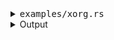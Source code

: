 <details><summary><tt>examples/xorg.rs</tt></summary>

```no_run
/// A way to represent xorg like flags, not a typical usage
use bpaf::*;
#[derive(Debug, Clone)]
#[allow(dead_code)]
pub struct Options {
    turbo: bool,
    backing: bool,
    xinerama: bool,
    extensions: Vec<(String, bool)>,
}

// matches literal name prefixed with - or +
fn toggle_options(meta: &'static str, name: &'static str, help: &'static str) -> impl Parser<bool> {
    any(meta, move |s: String| {
        if let Some(suf) = s.strip_prefix('+') {
            (suf == name).then_some(true)
        } else if let Some(suf) = s.strip_prefix('-') {
            (suf == name).then_some(false)
        } else {
            None
        }
    })
    .help(help)
    .anywhere()
}

// matches literal +ext and -ext followed by extension name
fn extension() -> impl Parser<(String, bool)> {
    let state = any("(+|-)ext", |s: String| match s.as_str() {
        "-ext" => Some(false),
        "+ext" => Some(true),
        _ => None,
    })
    .anywhere();

    let name = positional::<String>("EXT")
        .help("Extension to enable or disable, see documentation for the full list");
    construct!(state, name).adjacent().map(|(a, b)| (b, a))
}

pub fn options() -> OptionParser<Options> {
    let backing = toggle_options("(+|-)backing", "backing", "Set backing status").fallback(false);
    let xinerama =
        toggle_options("(+|-)xinerama", "xinerama", "Set Xinerama status").fallback(true);
    let turbo = short('t')
        .long("turbo")
        .help("Engage the turbo mode")
        .switch();
    let extensions = extension().many();
    construct!(Options {
        turbo,
        backing,
        xinerama,
        extensions,
    })
    .to_options()
}

fn main() {
    println!("{:#?}", options().run());
}

```

</details>

<details><summary>Output</summary>

`xorg` takes parameters in a few different ways, notably as a long name starting with plus or
minus with different defaults


<div class='bpaf-doc'>
$ app -xinerama +backing<br>
Options { turbo: false, backing: true, xinerama: false, extensions: [] }
</div>


But also as `+ext name` and `-ext name` to enable or disable an extensions


<div class='bpaf-doc'>
$ app --turbo +ext banana -ext apple<br>
Options { turbo: true, backing: false, xinerama: true, extensions: [("banana", true), ("apple", false)] }
</div>


While `bpaf` takes some effort to render the help even for custom stuff - you can always
bypass it by hiding options and substituting your own with custom `header`/`footer`.


<div class='bpaf-doc'>
$ app --help<br>
<p><b>Usage</b>: <tt><b>app</b></tt> [<tt><b>-t</b></tt>] [<tt><i>(+|-)backing</i></tt>] [<tt><i>(+|-)xinerama</i></tt>] [<tt><i>(+|-)ext</i></tt> <tt><i>EXT</i></tt>]...</p><p><div>
<b>Available options:</b></div><dl><dt><tt><b>-t</b></tt>, <tt><b>--turbo</b></tt></dt>
<dd>Engage the turbo mode</dd>
<dt><tt><i>(+|-)backing</i></tt></dt>
<dd>Set backing status</dd>
<dt><tt><i>(+|-)xinerama</i></tt></dt>
<dd>Set Xinerama status</dd>
<div style='padding-left: 0.5em'><tt><i>(+|-)ext</i></tt> <tt><i>EXT</i></tt></div><dt><tt><i>EXT</i></tt></dt>
<dd>Extension to enable or disable, see documentation for the full list</dd>
<p></p><dt><tt><b>-h</b></tt>, <tt><b>--help</b></tt></dt>
<dd>Prints help information</dd>
</dl>
</p>
<style>
div.bpaf-doc {
    padding: 14px;
    background-color:var(--code-block-background-color);
    font-family: "Source Code Pro", monospace;
    margin-bottom: 0.75em;
}
div.bpaf-doc dt { margin-left: 1em; }
div.bpaf-doc dd { margin-left: 3em; }
div.bpaf-doc dl { margin-top: 0; padding-left: 1em; }
div.bpaf-doc  { padding-left: 1em; }
</style>
</div>

</details>